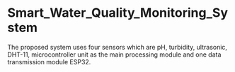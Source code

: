 # Smart_Water_Quality_Monitoring_System
The proposed system uses four sensors which are pH, turbidity, ultrasonic, DHT-11, microcontroller unit as the main processing module and one data transmission module ESP32. 
